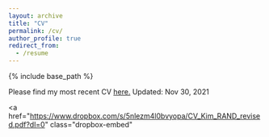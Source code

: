 ```yaml
---
layout: archive
title: "CV"
permalink: /cv/
author_profile: true
redirect_from:
  - /resume
---
```


{% include base_path %}

Please find my most recent CV [here.](https://www.dropbox.com/s/5nlezm4l0bvyopa/CV_Kim_RAND_revised.pdf?dl=0 "Jiwon Kim CV")
Updated: Nov 30, 2021

<script type="text/javascript" src="https://www.dropbox.com/static/api/2/dropins.js" id="dropboxjs" data-app-key="d701owmiwvf2x3l"></script>
<a 
  href="https://www.dropbox.com/s/5nlezm4l0bvyopa/CV_Kim_RAND_revised.pdf?dl=0" 
  class="dropbox-embed"
></a>
